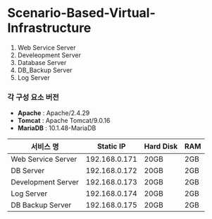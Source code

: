 # Scenario-Based-Virtual-Infrastructure
1. Web Service Server
2. Develeopment Server
3. Database Server
4. DB_Backup Server
5. Log Server

### 각 구성 요소 버전

- **Apache** : Apache/2.4.29
- **Tomcat** : Apache Tomcat/9.0.16
- **MariaDB** : 10.1.48-MariaDB

| 서비스 명 | Static IP | Hard Disk | RAM |
| --- | --- | --- | --- |
| Web Service Server | 192.168.0.171 | 20GB | 2GB |
| DB Server | 192.168.0.172 | 20GB | 2GB |
| Development Server | 192.168.0.173 | 20GB | 2GB |
| Log Server | 192.168.0.174 | 20GB | 2GB |
| DB Backup Server | 192.168.0.175 | 20GB | 2GB |
